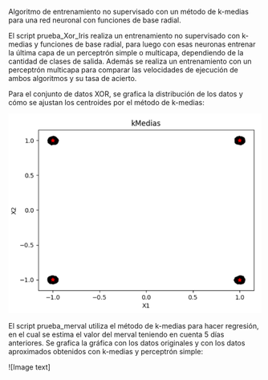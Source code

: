 Algoritmo de entrenamiento no supervisado con un método de k-medias para una red neuronal con funciones de base radial.

El script prueba_Xor_Iris realiza un entrenamiento no supervisado con k-medias y funciones de base radial, para luego con esas neuronas entrenar la última capa de un
perceptrón simple o multicapa, dependiendo de la cantidad de clases de salida. 
Además se realiza un entrenamiento con un perceptrón multicapa para comparar las velocidades de ejecución de ambos algoritmos y su tasa de acierto.

Para el conjunto de datos XOR, se grafica la distribución de los datos y cómo se ajustan los centroides por el método de k-medias:

![Image text](https://github.com/marcoscecotti/RBF/blob/main/datos/k-medias.png)

El script prueba_merval utiliza el método de k-medias para hacer regresión, en el cual se estima el valor del merval teniendo en cuenta 5 días anteriores. Se grafica la gráfica con los datos originales y con los datos aproximados obtenidos con k-medias y perceptrón simple:

![Image text]
